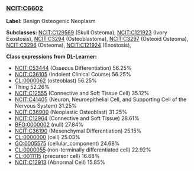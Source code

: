 
### [NCIT:C6602](http://purl.obolibrary.org/obo/NCIT_C6602)
**Label:** Benign Osteogenic Neoplasm

**Subclasses:** [NCIT:C129569](http://purl.obolibrary.org/obo/NCIT_C129569) (Skull Osteoma), [NCIT:C121923](http://purl.obolibrary.org/obo/NCIT_C121923) (Ivory Exostosis), [NCIT:C3294](http://purl.obolibrary.org/obo/NCIT_C3294) (Osteoblastoma), [NCIT:C3297](http://purl.obolibrary.org/obo/NCIT_C3297) (Osteoid Osteoma), [NCIT:C3296](http://purl.obolibrary.org/obo/NCIT_C3296) (Osteoma), [NCIT:C121924](http://purl.obolibrary.org/obo/NCIT_C121924) (Enostosis), 

**Class expressions from DL-Learner:**

- [NCIT:C53444](http://purl.obolibrary.org/obo/NCIT_C53444) (Osseous Differentiation) 56.25%
- [NCIT:C36105](http://purl.obolibrary.org/obo/NCIT_C36105) (Indolent Clinical Course) 56.25%
- [CL:0000062](http://purl.obolibrary.org/obo/CL_0000062) (osteoblast) 56.25%
- Thing 52.26%
- [NCIT:C12555](http://purl.obolibrary.org/obo/NCIT_C12555) (Connective and Soft Tissue Cell) 35.12%
- [NCIT:C41405](http://purl.obolibrary.org/obo/NCIT_C41405) (Neuron, Neuroepithelial Cell, and Supporting Cell of the Nervous System) 31.25%
- [NCIT:C36900](http://purl.obolibrary.org/obo/NCIT_C36900) (Neoplastic Osteoblast) 31.25%
- [NCIT:C12964](http://purl.obolibrary.org/obo/NCIT_C12964) (Connective and Soft Tissue) 28.61%
- [BFO:0000002](http://purl.obolibrary.org/obo/BFO_0000002) (null) 27.84%
- [NCIT:C36190](http://purl.obolibrary.org/obo/NCIT_C36190) (Mesenchymal Differentiation) 25.15%
- [CL:0000000](http://purl.obolibrary.org/obo/CL_0000000) (cell) 25.03%
- [GO:0005575](http://purl.obolibrary.org/obo/GO_0005575) (cellular_component) 24.68%
- [CL:0000055](http://purl.obolibrary.org/obo/CL_0000055) (non-terminally differentiated cell) 22.92%
- [CL:0011115](http://purl.obolibrary.org/obo/CL_0011115) (precursor cell) 16.68%
- [NCIT:C12913](http://purl.obolibrary.org/obo/NCIT_C12913) (Abnormal Cell) 15.85%


